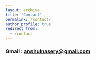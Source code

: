 ```yaml
---
layout: archive
title: "Contact"
permalink: /contact/
author_profile: true
redirect_from:
  - /contact
---
```


### Gmail : [anshulnasery@gmail.com](mailto:anshulnasery@gmail.com)
<!-- ### Institute Email Id : [anubhav.cs17@iitp.ac.in](anubhav.cs17@iitp.ac.in) -->
<!-- ### Phone : (+91) - 98125 16727, 87085 87057 -->
